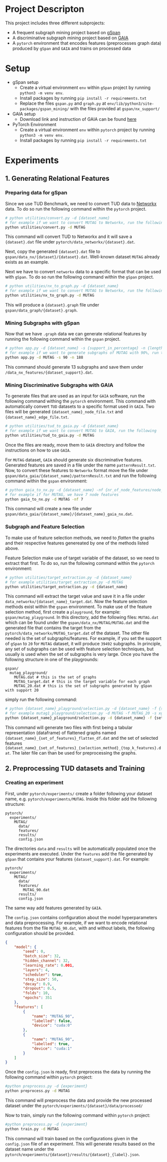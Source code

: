 # Project Descripton

This project includes three different subprojects:

-   A frequent subgraph mining project based on [gSpan](https://ieeexplore.ieee.org/stamp/stamp.jsp?arnumber=1184038&casa_token=hII_fVgAeycAAAAA:bc095z3FKW0KFzRYjy1yIcNp7jIKEy9jXd_9cv4FxosnXtFOkIHTkcy0cS8VJqrUK52z7aHIzw&tag=1)
-   A discriminative subgraph mining project based on [GAIA](https://dl.acm.org/doi/pdf/10.1145/1807167.1807262?casa_token=G-mvu1_NCJgAAAAA:4ToovRUGv-i_YrmH8SxNQP15J3hTY-N0rq49oNgp1h45khNM6c3cgwcQjKGe66q-05jZeFXg8Kfr)
-   A `pytorch` environment that encodes features (preprocesses graph data) produced by `gSpan` and `GAIA` and trains on processed data

# Setup

-   gSpan setup
    -   Create a virtual environment `env` within `gSpan` project by running `python3 -m venv env`.
    -   Install packages by running `pip install -r requirements.txt`
    -   Replace the files `gspan.py` and `graph.py` at `env/lib/python3/site-packages/gspan_mining/` with the files provided at `gspan/nx_support/`
-   GAIA setup
    -   Download link and instruction of GAIA can be found [here](https://sourceforge.net/projects/discriminatives/)
-   PyTorch Environment
    -   Create a virtual environment `env` within `pytorch` project by running `python3 -m venv env`.
    -   Install packages by running `pip install -r requirements.txt`

# Experiments

## 1. Generating Relational Features

### Preparing data for gSpan

Since we use TUD Benchmark, we need to convert TUD data to [Networkx](https://networkx.org/documentation/stable/index.html) data. To do so run the following command within the `pytorch` project.

```bash
# python utilities/convert.py -d {dataset_name}
# for example if we want to convert MUTAG to Networkx, run the following
python utilities/convert.py -d MUTAG
```

This command will convert TUD to Networkx and it will save a `{dataset}.dat` file under `pytorch/data_networkx/{dataset}.dat`.

Next, copy the generated `{dataset}.dat` file to `gspan/data_nx/{dataset}/{dataset}.dat`. Well-known dataset `MUTAG` already exists as an example.

Next we have to convert `networkx` data to a specific format that can be used with `gSpan`. To do so run the following command within the `gSpan` project.

```bash
# python utilities/nx_to_graph.py -d {dataset_name}
# for example if we want to convert MUTAG to Networkx, run the following
python utilities/nx_to_graph.py -d MUTAG
```

This will produce a `{dataset}.graph` file under `gspan/data_graph/{dataset}.graph`.

### Mining Subgraphs with gSpan

Now that we have `.graph` data we can generate relational features by running the following command within the `gspan` project.

```bash
# python app.py -d {dataset_name} -s {support_in_percentage} -n {length_of_dataset/nr_of_graphs}
# for example if we want to generate subgraphs of MUTAG with 90%, run the following
python app.py -d MUTAG -s 90 -n 188
```

This command should generate 13 subgraphs and save them under `/data_nx_features/{dataset_support}.dat`.

### Mining Discriminative Subgraphs with GAIA

To generate files that are used as an input for `GAIA` software, run the following command withing the `pytorch` environment. This command with automatically convert `TUD` datasets to a specific format used in `GAIA`. Two files will be generated `{dataset_name}_node_file.txt` and `{dataset_name}_edge_file.txt`.

```bash
# python utilities/tud_to_gaia.py -d {dataset_name}
# for example if we want to convert MUTAG to GAIA, run the following
python utilities/tud_to_gaia.py -d MUTAG
```

Once the files are ready, move them to `GAIA` directory and follow the instructions on how to use `GAIA`.

For `MUTAG` dataset, `GAIA` should generate six discriminative features. Generated features are saved in a file under the name `patternResult.txt`. Now, to convert these features to `Networkx` format move the file under `gspan/data_gaia/{dataset_name}/patternResult.txt` and run the following command within the `gspan` environment:

```bash
# python gaia_to_nx.py -d {dataset_name} -nf {nr_of_node_features/node_labels}
# for example if for MUTAG, we have 7 node features
python gaia_to_nx.py -d MUTAG -nf 7
```

This command will create a new file under `gspan/data_gaia/{dataset_name}/{dataset_name}_gaia_nx.dat`.

### Subgraph and Feature Selection

To make use of feature selection methods, we need to _flatten_ the graphs and their respective features genereated by one of the methods listed above.

Feature Selection make use of target variable of the dataset, so we need to extract that first. To do so, run the following command within the `pytorch` environment:

```bash
# python utilities/target_extraction.py -d {dataset_name}
# for example utilities/target_extraction.py -d MUTAG
python utilities/target_extraction.py -d {dataset_name}
```

This command will extract the target value and save it in a file under `data_networkx/{dataset_name}_target.dat`. Now the feature selection methods exist within the `gspan` environment. To make use of the feature selection method, first create a `playground`, for example: `gspan/mutag_playground`. In this directory, add the following files: `MUTAG.dat` which can be found under the `gspan/data_nx/MUTAG/MUTAG.dat` and the generated file that contains the target from the `pytorch/data_networkx/MUTAG_target.dat` of the dataset. The other file needed is the set of subgraphs/features. For example, if you set the support of `gSpan` to `20` for `MUTAG` dataset, it will produce `39492` subgraphs. In principle, any set of subgraphs can be used with feature selection techniques, but usually is used when the set of subgraphs is very large. Once you have the following structure in one of the playgrounds:

```
gspan/
  mutag_playground/
    MUTAG.dat # this is the set of graphs
    MUTAG_target.dat # this is the target variable for each graph
    MUTAG_20.dat # this is the set of subgraphs generated by gSpan with support 20
```

simply run the following command:

```bash
# python {dataset_name}_playground/selection.py -d {dataset_name} -f {set_of_features} -s {selection_method} -k {top_k_features}
# for example mutag1_playground/selection.py -d MUTAG -f MUTAG_20 -s xgb -k 20
python {dataset_name}_playground/selection.py -d {dataset_name} -f {set_of_features} -s {selection_method} -k {top_k_features}
```

This command will generate two files with first being a tabular representation (dataframe) of flattened graphs named `{dataset_name}_{set_of_features}_flatten_df.dat` and the set of selected features `{dataset_name}_{set_of_features}_{selection_method}_{top_k_features}.dat`. The later file can than be used for preprocessing the graphs.

## 2. Preprocessing TUD datasets and Training

### Creating an experiment

First, under `pytorch/experiments/` create a folder following your dataset name, e.g. `pytorch/experiments/MUTAG`. Inside this folder add the following structure:

```
pytorch/
  experiments/
    MUTAG/
      data/
      features/
      results/
      config.json
```

The directories `data` and `results` will be automatically populated once the experiments are executed. Under the `features` add the file generated by `gSpan` that contains your features `{dataset_support}.dat`. For example:

```
pytorch/
  experiments/
    MUTAG/
      data/
      features/
        MUTAG_90.dat
      results/
      config.json
```

The same way add features generated by `GAIA`.

The `config.json` contains configuration about the model hyperparameters and data preprocessing. For example, if we want to encode relational features from the file `MUTAG_90.dat`, with and without labels, the following configuration should be provided.

```json
{
    "model": {
        "seed": 0,
        "batch_size": 32,
        "hidden_channel": 32,
        "learning_rate": 0.001,
        "layers": 4,
        "scheduler": true,
        "step_size": 50,
        "decay": 0.9,
        "dropout": 0.5,
        "folds": 10,
        "epochs": 351
    },
    "features": [
        {
            "name": "MUTAG_90",
            "labelled": false,
            "device": "cuda:0"
        },
        {
            "name": "MUTAG_90",
            "labelled": true,
            "device": "cuda:1"
        }
    ]
}
```

Once the `config.json` is ready, first preprocess the data by running the following command within `pytorch` project:

```bash
#python preprocess.py -d {experiment}
python preprocess.py -d MUTAG
```

This command will preprocess the data and provide the new processed dataset under the `pytorch/experiments/{dataset}/data/processed/`

Now to train, simply run the following command within `pytorch` project:

```bash
#python preprocess.py -d {experiment}
python train.py -d MUTAG
```

This command will train based on the configurations given in the `config.json` file of an experiment. This will generate results based on the dataset name under the `pytorch/experiments/{dataset}/results/{dataset}_{label}.json`.
